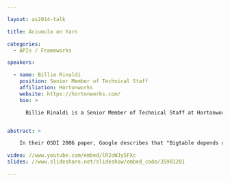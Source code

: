 ```yaml
---

layout: as2014-talk

title: Accumulo on Yarn

categories:
  - APIs / Frameworks

speakers:

  - name: Billie Rinaldi
    position: Senior Member of Technical Staff
    affiliation: Hortonworks
    website: https://hortonworks.com/
    bio: >

      Billie Rinaldi is a Senior Member of Technical Staff at Hortonworks, Inc., currently prototyping new features related to application monitoring and deployment in the Apache Hadoop ecosystem. Prior to August 2012, Billie engaged in big data science and research at the National Security Agency. Since 2008, she has been providing technical leadership regarding the software that is now Apache Accumulo. Billie is the VP of Apache Accumulo, the Accumulo Project Management Committee Chair, and a member of the Apache Software Foundation. She holds a Ph.D. in applied mathematics from Rensselaer Polytechnic Institute.


abstract: >

    In their OSDI 2006 paper, Google describes that "Bigtable depends on a cluster management system for scheduling jobs, managing resources on shared machines, dealing with machine failures, and monitoring machine status."  Until recently, no such system existed for Apache Accumulo to rely upon.  Apache Hadoop 2 introduced the Yarn resource management system to the Hadoop ecosystem.  This talk will describe the benefits Yarn can provide for Accumulo installations and how the Slider project (proposed for the Apache Incubator) makes it easier to deploy long-running applications on Yarn. It will describe the details of the Accumulo App Package for Slider and how to use Slider to deploy an Accumulo instance, as well as how instances can be actively managed by other applications such as Apache Ambari.

video: //www.youtube.com/embed/lR2oWJy5FXc
slides: //www.slideshare.net/slideshow/embed_code/35981201

---
```

